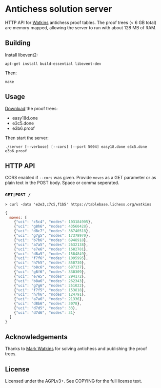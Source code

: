 Antichess solution server
=========================

HTTP API for [Watkins](http://magma.maths.usyd.edu.au/~watkins/LOSING_CHESS/index.html)
antichess proof tables. The proof trees (< 6 GB total) are memory mapped,
allowing the server to run with about 128 MB of RAM.

Building
--------

Install libevent2:

    apt-get install build-essential libevent-dev

Then:

    make

Usage
-----

[Download](http://magma.maths.usyd.edu.au/~watkins/LOSING_CHESS/index.html)
the proof trees:

* easy18d.one
* e3c5.done
* e3b6.proof

Then start the server:

    ./server [--verbose] [--cors] [--port 5004] easy18.done e3c5.done e3b6.proof

HTTP API
--------

CORS enabled if `--cors` was given. Provide `moves` as a GET parameter or as
plain text in the POST body. Space or comma seperated.

### `GET|POST /`

```
> curl -data 'e2e3,c7c5,f1b5' https://tablebase.lichess.org/watkins
```

```javascript
{
  moves: [
    {"uci": "c5c4", "nodes": 103184905},
    {"uci": "g8h6", "nodes": 43560428},
    {"uci": "d8c7", "nodes": 36740518},
    {"uci": "g7g5", "nodes": 17378970},
    {"uci": "b7b6", "nodes": 6948918},
    {"uci": "a7a5", "nodes": 2632138},
    {"uci": "e7e6", "nodes": 1682781},
    {"uci": "d8a5", "nodes": 1584849},
    {"uci": "f7f6", "nodes": 1095995},
    {"uci": "h7h5", "nodes": 850730},
    {"uci": "b8c6", "nodes": 687137},
    {"uci": "g8f6", "nodes": 330309},
    {"uci": "e7e5", "nodes": 294172},
    {"uci": "b8a6", "nodes": 262343},
    {"uci": "g7g6", "nodes": 251022},
    {"uci": "f7f5", "nodes": 153818},
    {"uci": "h7h6", "nodes": 124791},
    {"uci": "a7a6", "nodes": 21336},
    {"uci": "d8b6", "nodes": 3078},
    {"uci": "d7d5", "nodes": 33},
    {"uci": "d7d6", "nodes": 31}
  ]
}
```

Acknowledgements
----------------

Thanks to [Mark Watkins](http://magma.maths.usyd.edu.au/~watkins/)
for solving antichess and publishing the proof trees.

License
-------

Licensed under the AGPLv3+. See COPYING for the full license text.

